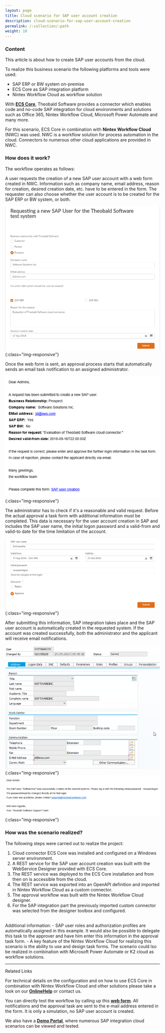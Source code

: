 ```yaml
---
layout: page
title: Cloud scenario for SAP user account creation
description: cloud-scenario-for-sap-user-account-creation
permalink: /:collection/:path
weight: 10
---
```


### Content ###

This article is about how to create SAP user accounts from the cloud.

To realize this business scenario the following platforms and tools were used:

- SAP ERP or BW system on-premise
- ECS Core as SAP integration platform
- Nintex Workflow Cloud as workflow solution

With **[ECS Core](https://theobald-software.com/ecs-core/)**, Theobald Software provides a connector which enables code and no-code SAP integration for cloud environments and solutions such as Office 365, Nintex Workflow Cloud, Microsoft Power Automate and many more.

For this scenario, ECS Core in combination with **Nintex Workflow Cloud** (NWC) was used. NWC is a workflow solution for process automation in the cloud. Connectors to numerous other cloud applications are provided in NWC.

### How does it work? ###

The workflow operates as follows:

A user requests the creation of a new SAP user account with a web form created in NWC. Information such as company name, email address, reason for creation, desired creation date, etc. have to be entered in the form.
The requester can also choose whether the user account is to be created for the SAP ERP or BW system, or both.

![ecscore_SAP-User-Creation_01](/img/contents/ecscore/ecscore_SAP-User-Creation_01.png){:class="img-responsive"}

Once the web form is sent, an approval process starts that automatically sends an email task notification to an assigned administrator.

![ecscore_SAP-User-Creation_02](/img/contents/ecscore/ecscore_SAP-User-Creation_02.png){:class="img-responsive"}

The administrator has to check if it's a reasonable and valid request. Before the actual approval a task form with additional information must be completed. This data is necessary for the user account creation in SAP and includes the SAP user name, the initial logon password and a valid-from and valid-to date for the time limitation of the account.

![ecscore_SAP-User-Creation_03](/img/contents/ecscore/ecscore_SAP-User-Creation_03.png){:class="img-responsive"}

After submitting this information, SAP integration takes place and the SAP user account is automatically created in the requested system. If the account was created successfully, both the administrator and the applicant will receive email notifications.

![ecscore_SAP-User-Creation_04](/img/contents/ecscore/ecscore_SAP-User-Creation_04.png){:class="img-responsive"}
![ecscore_SAP-User-Creation_05](/img/contents/ecscore/ecscore_SAP-User-Creation_05.png){:class="img-responsive"}

### How was the scenario realized? ###

The following steps were carried out to realize the project:
<br>
1. Cloud connector ECS Core was installed and configured on a Windows server environment.
2. A REST service for the SAP user account creation was built with the WebService Designer provided with ECS Core.
3. The REST service was deployed to the ECS Core installation and from then on is accessible from the cloud.
4. The REST service was exported into an OpenAPI definition and imported in Nintex Workflow Cloud as a custom connector.
5. The approval workflow was built with the Nintex Workflow Cloud designer.
6. For the SAP integration part the previously imported custom connector was selected from the designer toolbox and configured.
<br>
Additional information:
- SAP user roles and authorization profiles are automatically assigned in this example. It would also be possible to delegate this task to the approver and have him enter this information in the approval task form.
- A key feature of the Nintex Workflow Cloud for realizing this scenario is the ability to use and design task forms. The scenario could lso be realized in combination with Microsoft Power Automate or K2 cloud as workflow solutions.

*****
Related Links <br>

For technical details on the configuration and on how to use ECS Core in combination with Nintex Workflow Cloud and other solutions please take a look on our **[OnlineHelp](https://help.theobald-software.com/en/ecs-core/)** or contact us.

You can directly test the workflow by calling up this **[web form](https://theobald.workflowcloud.com/forms/9e48cec6-cc88-49a2-9840-61c3e6de705c)**. All notifications and the approval task are sent to the e-mail address entered in the form. It is only a simulation, no SAP user account is created.

We also have a **[Demo Portal](https://theobald-software.com/en/erpconnect-services/demo-portal/)**, where numerous SAP integration cloud scenarios can be viewed and tested.

